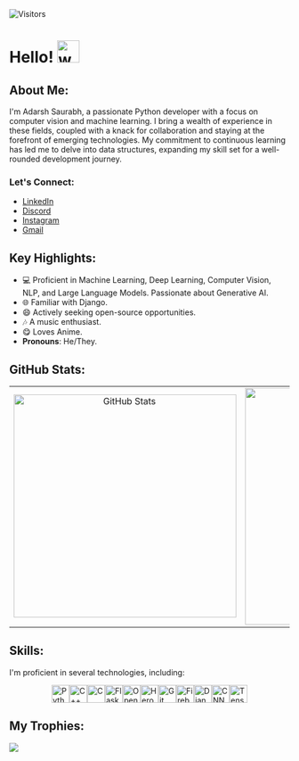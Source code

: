 <!-- Profile count -->
<img alt = "Visitors"  src = "https://komarev.com/ghpvc/?username=Adarsh-Saurabh"/>
<h1>Hello! <img alt="wave" src="https://emojis.slackmojis.com/emojis/images/1588177020/8809/wave_hello.gif?1588177020" width="40"/> </h1>

## About Me:

I'm Adarsh Saurabh, a passionate Python developer with a focus on computer vision and machine learning. I bring a wealth of experience in these fields, coupled with a knack for collaboration and staying at the forefront of emerging technologies. My commitment to continuous learning has led me to delve into data structures, expanding my skill set for a well-rounded development journey.

### Let's Connect:

- [LinkedIn](https://www.linkedin.com/in/adarsh-saurabh-b27492145/)
- [Discord](https://discord.gg/TUaCh8JeHt)
- [Instagram](https://instagram.com/adarsh.saurabh/)
- [Gmail](mailto:adarshsaurabh1396@gmail.com)

## Key Highlights:

- 💻 Proficient in Machine Learning, Deep Learning, Computer Vision, NLP, and Large Language Models. Passionate about Generative AI.
- 🌐 Familiar with Django.
- 😄 Actively seeking open-source opportunities.
- 🎶 A music enthusiast.
- 😋 Loves Anime.
- **Pronouns**: He/They.

## GitHub Stats:

<!-- Create a table to contain the images and set their dimensions -->
<table>
  <tr>
    <td align="center">
      <img src="https://github-readme-stats.vercel.app/api?username=Adarsh-Saurabh&show_icons=true&theme=tokyonight&locale=en" alt="GitHub Stats" width="400" />
    </td>
    <td align="center">
      <img src="https://github-readme-streak-stats.herokuapp.com/?user=Adarsh-Saurabh&&theme=tokyonight" alt="GitHub Streak" width="425" />
    </td>
  </tr>
</table>


## Skills:

I'm proficient in several technologies, including:

<div style="display: flex; justify-content: center; align-items: center;">
  <img width="32px" src="https://raw.githubusercontent.com/rahulbanerjee26/githubAboutMeGenerator/main/icons/python.svg" alt="Python">
  <img width="32px" src="https://raw.githubusercontent.com/rahulbanerjee26/githubAboutMeGenerator/main/icons/cpp.svg" alt="C++">
  <img width="32px" src="https://raw.githubusercontent.com/rahulbanerjee26/githubAboutMeGenerator/main/icons/c.svg" alt="C">
  <img width="32px" src="https://raw.githubusercontent.com/rahulbanerjee26/githubAboutMeGenerator/main/icons/flask.svg" alt="Flask">
  <img width="32px" src="https://raw.githubusercontent.com/rahulbanerjee26/githubAboutMeGenerator/main/icons/opencv.svg" alt="OpenCV">
  <img width="32px" src="https://raw.githubusercontent.com/rahulbanerjee26/githubAboutMeGenerator/main/icons/heroku.svg" alt="Heroku">
  <img width="32px" src="https://img.icons8.com/color/48/000000/git.png" alt="Git">
  <img width="32px" src="https://img.icons8.com/color/48/000000/firebase.png" alt="Firebase">
  <img width="32px" src="https://img.icons8.com/color/48/000000/django.png" alt="Django">
  <img width="32px" src="https://img.icons8.com/color/48/000000/cnn.png" alt="CNN">
  <img width="32px" src="https://img.icons8.com/color/48/000000/tensorflow.png" alt="Tensorflow">
</div>


## My Trophies:

<img src="https://github-profile-trophy.vercel.app/?username=Adarsh-Saurabh&column=7&theme=tokyonight&no-frame=true" style="display: block; margin: 0 auto;">




</details>